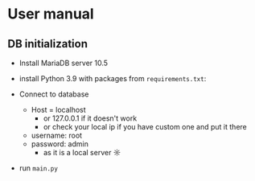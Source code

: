 # User manual

## DB initialization
* Install MariaDB server 10.5


* install Python 3.9 with packages from `requirements.txt`:


* Connect to database
  * Host = localhost
    * or 127.0.0.1 if it doesn't work
    * or check your local ip if you have custom one and put it there
  * username: root
  * password: admin
    * as it is a local server ☼


* run `main.py`

